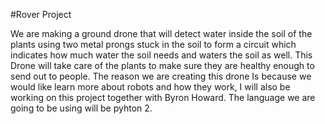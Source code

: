 #Rover Project
 
  We are making a ground  drone that will detect water inside the soil of the plants using two metal prongs stuck in the soil to form a circuit which indicates how much water the soil needs and waters the soil as well. This Drone will take care of the plants to make sure they are healthy enough to send out to people. The reason we are creating this drone Is because we would like learn more about robots and how they work, I will also be working on this project together with Byron Howard. The language we are going to be using will be pyhton 2.
